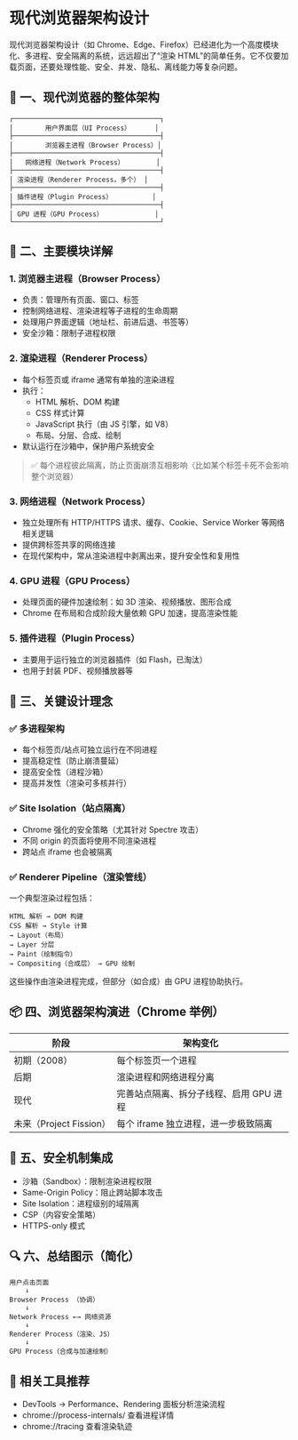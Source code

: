 # 现代浏览器架构设计

现代浏览器架构设计（如 Chrome、Edge、Firefox）已经进化为一个高度模块化、多进程、安全隔离的系统，远远超出了“渲染 HTML”的简单任务。它不仅要加载页面，还要处理性能、安全、并发、隐私、离线能力等复杂问题。

## 🧩 一、现代浏览器的整体架构

```text
┌─────────────────────────────────────┐
│        用户界面层（UI Process）      │
├─────────────────────────────────────┤
│        浏览器主进程（Browser Process）│
├─────────────────────────────────────┤
│   网络进程（Network Process）        │
├─────────────────────────────────────┤
│ 渲染进程（Renderer Process，多个） │
├─────────────────────────────────────┤
│ 插件进程（Plugin Process）          │
├─────────────────────────────────────┤
│ GPU 进程（GPU Process）             │
└─────────────────────────────────────┘
```

## 🔧 二、主要模块详解

### 1. 浏览器主进程（Browser Process）

- 负责：管理所有页面、窗口、标签
- 控制网络进程、渲染进程等子进程的生命周期
- 处理用户界面逻辑（地址栏、前进后退、书签等）
- 安全沙箱：限制子进程权限

### 2. 渲染进程（Renderer Process）

- 每个标签页或 iframe 通常有单独的渲染进程
- 执行：
  - HTML 解析、DOM 构建
  - CSS 样式计算
  - JavaScript 执行（由 JS 引擎，如 V8）
  - 布局、分层、合成、绘制
- 默认运行在沙箱中，保护用户系统安全

> ✅ 每个进程彼此隔离，防止页面崩溃互相影响（比如某个标签卡死不会影响整个浏览器）

### 3. 网络进程（Network Process）

- 独立处理所有 HTTP/HTTPS 请求、缓存、Cookie、Service Worker 等网络相关逻辑
- 提供跨标签共享的网络连接
- 在现代架构中，常从渲染进程中剥离出来，提升安全性和复用性

### 4. GPU 进程（GPU Process）

- 处理页面的硬件加速绘制：如 3D 渲染、视频播放、图形合成
- Chrome 在布局和合成阶段大量依赖 GPU 加速，提高渲染性能

### 5. 插件进程（Plugin Process）

- 主要用于运行独立的浏览器插件（如 Flash，已淘汰）
- 也用于封装 PDF、视频播放器等

## 🧠 三、关键设计理念

### ✅ 多进程架构

- 每个标签页/站点可独立运行在不同进程
- 提高稳定性（防止崩溃蔓延）
- 提高安全性（进程沙箱）
- 提高并发性（渲染可多核并行）

### ✅ Site Isolation（站点隔离）

- Chrome 强化的安全策略（尤其针对 Spectre 攻击）
- 不同 origin 的页面将使用不同渲染进程
- 跨站点 iframe 也会被隔离

### ✅ Renderer Pipeline（渲染管线）

一个典型渲染过程包括：

```text
HTML 解析 → DOM 构建
CSS 解析 → Style 计算
→ Layout（布局）
→ Layer 分层
→ Paint（绘制指令）
→ Compositing（合成层） → GPU 绘制
```

这些操作由渲染进程完成，但部分（如合成）由 GPU 进程协助执行。

## 📦 四、浏览器架构演进（Chrome 举例）

| 阶段                  | 架构变化                   |
| ------------------- | ---------------------- |
| 初期（2008）            | 每个标签页一个进程              |
| 后期                  | 渲染进程和网络进程分离            |
| 现代                  | 完善站点隔离、拆分子线程、启用 GPU 进程 |
| 未来（Project Fission） | 每个 iframe 独立进程，进一步极致隔离 |

## 🔐 五、安全机制集成

- 沙箱（Sandbox）：限制渲染进程权限
- Same-Origin Policy：阻止跨站脚本攻击
- Site Isolation：进程级别的域隔离
- CSP（内容安全策略）
- HTTPS-only 模式

## 🔍 六、总结图示（简化）

```text
用户点击页面
    ↓
Browser Process （协调）
    ↓
Network Process ←→ 网络资源
    ↓
Renderer Process（渲染、JS）
    ↓
GPU Process（合成与加速绘制）
```

## 📘 相关工具推荐

- DevTools → Performance、Rendering 面板分析渲染流程
- chrome://process-internals/ 查看进程详情
- chrome://tracing 查看渲染轨迹

